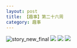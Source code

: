 ```yaml
---
layout: post
title: 【趣事】第二十六周
category: 趣事
---
```

![story_new_final](http://se6jhw04b.hd-bkt.clouddn.com/img/story_new_final_0322.png)
![](http://se6jnduj5.hd-bkt.clouddn.com/img/funny-220621-1.jpg)
![](http://se6jnduj5.hd-bkt.clouddn.com/img/funny-220620-2.jpg)
![](http://se6jnduj5.hd-bkt.clouddn.com/img/funny-220620-1.jpg)

  




